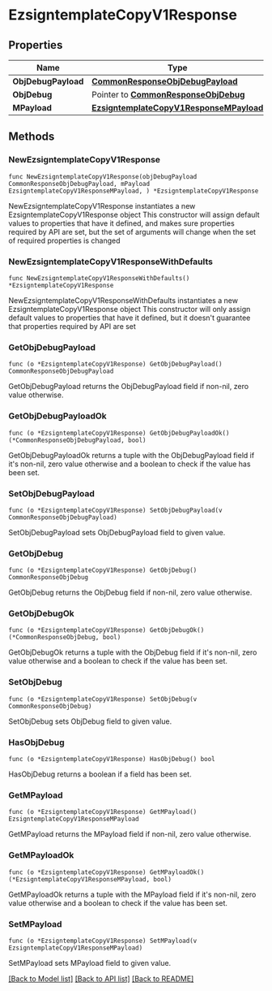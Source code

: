 # EzsigntemplateCopyV1Response

## Properties

Name | Type | Description | Notes
------------ | ------------- | ------------- | -------------
**ObjDebugPayload** | [**CommonResponseObjDebugPayload**](CommonResponseObjDebugPayload.md) |  | 
**ObjDebug** | Pointer to [**CommonResponseObjDebug**](CommonResponseObjDebug.md) |  | [optional] 
**MPayload** | [**EzsigntemplateCopyV1ResponseMPayload**](EzsigntemplateCopyV1ResponseMPayload.md) |  | 

## Methods

### NewEzsigntemplateCopyV1Response

`func NewEzsigntemplateCopyV1Response(objDebugPayload CommonResponseObjDebugPayload, mPayload EzsigntemplateCopyV1ResponseMPayload, ) *EzsigntemplateCopyV1Response`

NewEzsigntemplateCopyV1Response instantiates a new EzsigntemplateCopyV1Response object
This constructor will assign default values to properties that have it defined,
and makes sure properties required by API are set, but the set of arguments
will change when the set of required properties is changed

### NewEzsigntemplateCopyV1ResponseWithDefaults

`func NewEzsigntemplateCopyV1ResponseWithDefaults() *EzsigntemplateCopyV1Response`

NewEzsigntemplateCopyV1ResponseWithDefaults instantiates a new EzsigntemplateCopyV1Response object
This constructor will only assign default values to properties that have it defined,
but it doesn't guarantee that properties required by API are set

### GetObjDebugPayload

`func (o *EzsigntemplateCopyV1Response) GetObjDebugPayload() CommonResponseObjDebugPayload`

GetObjDebugPayload returns the ObjDebugPayload field if non-nil, zero value otherwise.

### GetObjDebugPayloadOk

`func (o *EzsigntemplateCopyV1Response) GetObjDebugPayloadOk() (*CommonResponseObjDebugPayload, bool)`

GetObjDebugPayloadOk returns a tuple with the ObjDebugPayload field if it's non-nil, zero value otherwise
and a boolean to check if the value has been set.

### SetObjDebugPayload

`func (o *EzsigntemplateCopyV1Response) SetObjDebugPayload(v CommonResponseObjDebugPayload)`

SetObjDebugPayload sets ObjDebugPayload field to given value.


### GetObjDebug

`func (o *EzsigntemplateCopyV1Response) GetObjDebug() CommonResponseObjDebug`

GetObjDebug returns the ObjDebug field if non-nil, zero value otherwise.

### GetObjDebugOk

`func (o *EzsigntemplateCopyV1Response) GetObjDebugOk() (*CommonResponseObjDebug, bool)`

GetObjDebugOk returns a tuple with the ObjDebug field if it's non-nil, zero value otherwise
and a boolean to check if the value has been set.

### SetObjDebug

`func (o *EzsigntemplateCopyV1Response) SetObjDebug(v CommonResponseObjDebug)`

SetObjDebug sets ObjDebug field to given value.

### HasObjDebug

`func (o *EzsigntemplateCopyV1Response) HasObjDebug() bool`

HasObjDebug returns a boolean if a field has been set.

### GetMPayload

`func (o *EzsigntemplateCopyV1Response) GetMPayload() EzsigntemplateCopyV1ResponseMPayload`

GetMPayload returns the MPayload field if non-nil, zero value otherwise.

### GetMPayloadOk

`func (o *EzsigntemplateCopyV1Response) GetMPayloadOk() (*EzsigntemplateCopyV1ResponseMPayload, bool)`

GetMPayloadOk returns a tuple with the MPayload field if it's non-nil, zero value otherwise
and a boolean to check if the value has been set.

### SetMPayload

`func (o *EzsigntemplateCopyV1Response) SetMPayload(v EzsigntemplateCopyV1ResponseMPayload)`

SetMPayload sets MPayload field to given value.



[[Back to Model list]](../README.md#documentation-for-models) [[Back to API list]](../README.md#documentation-for-api-endpoints) [[Back to README]](../README.md)


